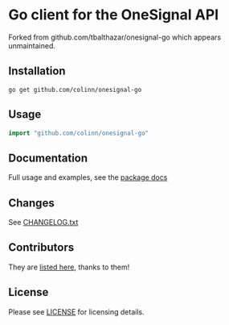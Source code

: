 # Go client for the OneSignal API

Forked from github.com/tbalthazar/onesignal-go which appears unmaintained.

## Installation

```
go get github.com/colinn/onesignal-go
```

## Usage

```go
import "github.com/colinn/onesignal-go"
```

## Documentation

Full usage and examples, see the [package docs](https://godoc.org/github.com/tbalthazar/onesignal-go)

## Changes

See [CHANGELOG.txt](CHANGELOG.txt)

## Contributors

They are [listed here](https://github.com/colinn/onesignal-go/graphs/contributors), thanks to them!

## License

Please see [LICENSE](/LICENSE) for licensing details.
